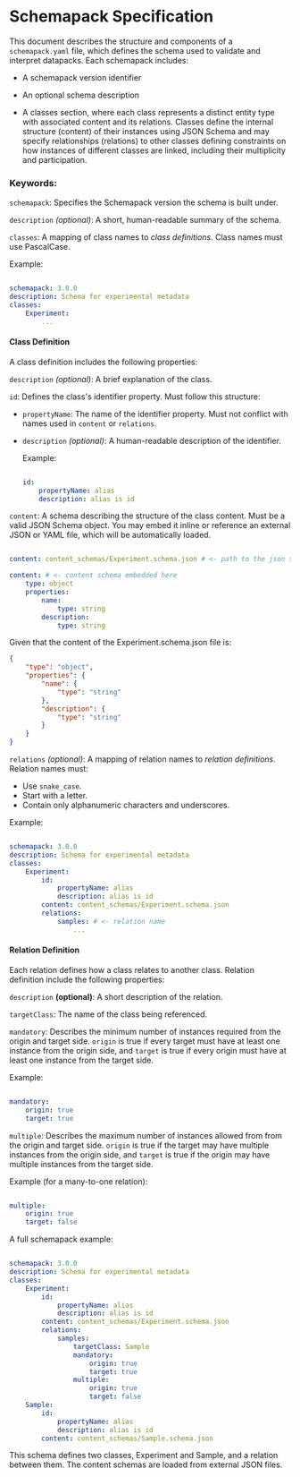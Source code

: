 # Schemapack Specification

This document describes the structure and components of a `schemapack.yaml` file, which defines the schema used to validate and interpret datapacks. Each schemapack includes:

* A schemapack version identifier

* An optional schema description

* A classes section, where each class represents a distinct entity type with associated content and its relations. Classes define the internal structure (content) of their instances using JSON Schema and may specify relationships (relations) to other classes defining constraints on how instances of different classes are linked, including their multiplicity and participation.

### Keywords:

`schemapack`: Specifies the Schemapack version the schema is built under.

`description` *(optional)*: A short, human-readable summary of the schema.

`classes`: A mapping of class names to *class definitions*. Class names must use PascalCase.

Example:
```yaml

schemapack: 3.0.0
description: Schema for experimental metadata
classes:
    Experiment:
        ...
```

#### Class Definition

A class definition includes the following properties:

`description` *(optional)*: A brief explanation of the class.

`id`: Defines the class's identifier property. Must follow this structure:

* `propertyName`: The name of the identifier property. Must not conflict with names used in `content` or `relations`.

* `description` *(optional)*: A human-readable description of the identifier.

    Example:
    ```yaml

    id:
        propertyName: alias
        description: alias is id
    ```

`content`: A schema describing the structure of the class content. Must be a valid JSON Schema object. You may embed it inline or reference an external JSON or YAML file, which will be automatically loaded.

```yaml

content: content_schemas/Experiment.schema.json # <- path to the json schema
```

``` yaml
content: # <- content schema embedded here
    type: object
    properties:
        name:
            type: string
        description:
            type: string
```


Given that the content of the Experiment.schema.json file is:
```json
{
    "type": "object",
    "properties": {
        "name": {
            "type": "string"
        },
        "description": {
            "type": "string"
        }
    }
}
```

`relations` *(optional)*: A mapping of relation names to *relation definitions*. Relation names must:
  * Use `snake_case`.
  * Start with a letter.
  * Contain only alphanumeric characters and underscores.

Example:

```yaml

schemapack: 3.0.0
description: Schema for experimental metadata
classes:
    Experiment:
        id:
            propertyName: alias
            description: alias is id
        content: content_schemas/Experiment.schema.json
        relations:
            samples: # <- relation name
                ...
```


#### Relation Definition

Each relation defines how a class relates to another class. Relation definition include the following properties:

`description` **(optional)**: A short description of the relation.

`targetClass`: The name of the class being referenced.

`mandatory`: Describes the minimum number of instances required from the origin and target side. `origin` is true if every target must have at least one instance from the origin side, and `target` is true if every origin must have at least one instance from the target side.

Example:
```yaml

mandatory:
    origin: true
    target: true
```

`multiple`: Describes the maximum number of instances allowed from from the origin and target side. `origin` is true if the target may have multiple instances from the origin side, and `target` is true if the origin may have multiple instances from the target side.

Example (for a many-to-one relation):
```yaml

multiple:
    origin: true
    target: false
```


A full schemapack example:

```yaml

schemapack: 3.0.0
description: Schema for experimental metadata
classes:
    Experiment:
        id:
            propertyName: alias
            description: alias is id
        content: content_schemas/Experiment.schema.json
        relations:
            samples:
                targetClass: Sample
                mandatory:
                    origin: true
                    target: true
                multiple:
                    origin: true
                    target: false
    Sample:
        id:
            propertyName: alias
            description: alias is id
        content: content_schemas/Sample.schema.json
```
This schema defines two classes, Experiment and Sample, and a relation between them. The content schemas are loaded from external JSON files.

